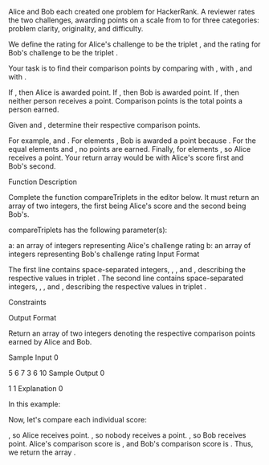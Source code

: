 Alice and Bob each created one problem for HackerRank. A reviewer rates the two challenges, awarding points on a scale from to for three categories: problem clarity, originality, and difficulty.

We define the rating for Alice's challenge to be the triplet , and the rating for Bob's challenge to be the triplet .

Your task is to find their comparison points by comparing with , with , and with .

If , then Alice is awarded point.
If , then Bob is awarded point.
If , then neither person receives a point.
Comparison points is the total points a person earned.

Given and , determine their respective comparison points.

For example, and . For elements , Bob is awarded a point because . For the equal elements and , no points are earned. Finally, for elements , so Alice receives a point. Your return array would be with Alice's score first and Bob's second.

Function Description

Complete the function compareTriplets in the editor below. It must return an array of two integers, the first being Alice's score and the second being Bob's.

compareTriplets has the following parameter(s):

a: an array of integers representing Alice's challenge rating
b: an array of integers representing Bob's challenge rating
Input Format

The first line contains space-separated integers, , , and , describing the respective values in triplet .
The second line contains space-separated integers, , , and , describing the respective values in triplet .

Constraints

Output Format

Return an array of two integers denoting the respective comparison points earned by Alice and Bob.

Sample Input 0

5 6 7
3 6 10
Sample Output 0

1 1
Explanation 0

In this example:

Now, let's compare each individual score:

, so Alice receives point.
, so nobody receives a point.
, so Bob receives point.
Alice's comparison score is , and Bob's comparison score is . Thus, we return the array .
